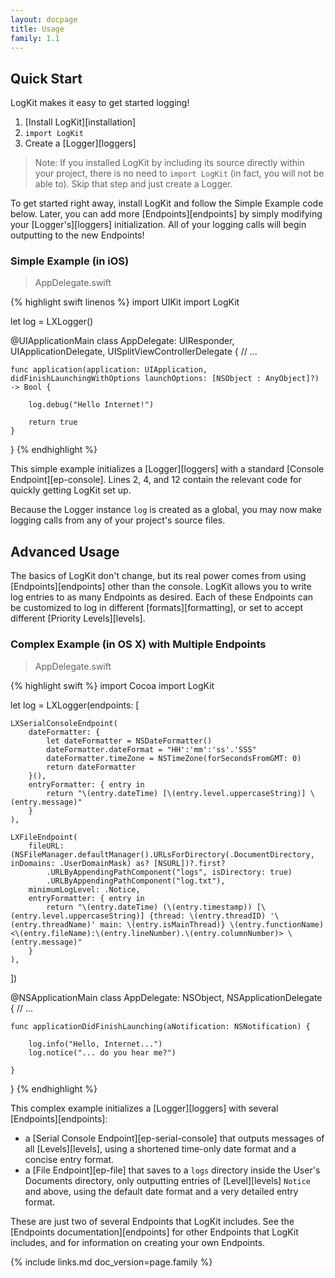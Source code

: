 ```yaml
---
layout: docpage
title: Usage
family: 1.1
---
```


## Quick Start

LogKit makes it easy to get started logging!

1. [Install LogKit][installation]
2. `import LogKit`
3. Create a [Logger][loggers]

> Note: If you installed LogKit by including its source directly within your project, there is no need to `import LogKit` (in fact, you will not be able to). Skip that step and just create a Logger.

To get started right away, install LogKit and follow the Simple Example code below. Later, you can add more [Endpoints][endpoints] by simply modifying your [Logger's][loggers] initialization. All of your logging calls will begin outputting to the new Endpoints!

### Simple Example (in iOS)

> AppDelegate.swift

{% highlight swift linenos %}
import UIKit
import LogKit

let log = LXLogger()

@UIApplicationMain
class AppDelegate: UIResponder, UIApplicationDelegate, UISplitViewControllerDelegate {
    // ...

    func application(application: UIApplication, didFinishLaunchingWithOptions launchOptions: [NSObject : AnyObject]?) -> Bool {

        log.debug("Hello Internet!")

        return true
    }
}
{% endhighlight %}

This simple example initializes a [Logger][loggers] with a standard [Console Endpoint][ep-console]. Lines 2, 4, and 12 contain the relevant code for quickly getting LogKit set up.

Because the Logger instance `log` is created as a global, you may now make logging calls from any of your project's source files.

## Advanced Usage

The basics of LogKit don't change, but its real power comes from using [Endpoints][endpoints] other than the console. LogKit allows you to write log entries to as many Endpoints as desired. Each of these Endpoints can be customized to log in different [formats][formatting], or set to accept different [Priority Levels][levels].

### Complex Example (in OS X) with Multiple Endpoints

> AppDelegate.swift

{% highlight swift %}
import Cocoa
import LogKit

let log = LXLogger(endpoints: [

    LXSerialConsoleEndpoint(
        dateFormatter: {
            let dateFormatter = NSDateFormatter()
            dateFormatter.dateFormat = "HH':'mm':'ss'.'SSS"
            dateFormatter.timeZone = NSTimeZone(forSecondsFromGMT: 0)
            return dateFormatter
        }(),
        entryFormatter: { entry in
            return "\(entry.dateTime) [\(entry.level.uppercaseString)] \(entry.message)"
        }
    ),

    LXFileEndpoint(
        fileURL: (NSFileManager.defaultManager().URLsForDirectory(.DocumentDirectory, inDomains: .UserDomainMask) as? [NSURL])?.first?
            .URLByAppendingPathComponent("logs", isDirectory: true)
            .URLByAppendingPathComponent("log.txt"),
        minimumLogLevel: .Notice,
        entryFormatter: { entry in
            return "\(entry.dateTime) (\(entry.timestamp)) [\(entry.level.uppercaseString)] {thread: \(entry.threadID) '\(entry.threadName)' main: \(entry.isMainThread)} \(entry.functionName) <\(entry.fileName):\(entry.lineNumber).\(entry.columnNumber)> \(entry.message)"
        }
    ),

])

@NSApplicationMain
class AppDelegate: NSObject, NSApplicationDelegate {
    // ...

    func applicationDidFinishLaunching(aNotification: NSNotification) {

        log.info("Hello, Internet...")
        log.notice("... do you hear me?")

    }
}
{% endhighlight %}

This complex example initializes a [Logger][loggers] with several [Endpoints][endpoints]:

* a [Serial Console Endpoint][ep-serial-console] that outputs messages of all [Levels][levels], using a shortened time-only date format and a concise entry format.
* a [File Endpoint][ep-file] that saves to a `logs` directory inside the User's Documents directory, only outputting entries of [Level][levels] `Notice` and above, using the default date format and a very detailed entry format.

These are just two of several Endpoints that LogKit includes. See the [Endpoints documentation][endpoints] for other Endpoints that LogKit includes, and for information on creating your own Endpoints.


{% include links.md doc_version=page.family %}
